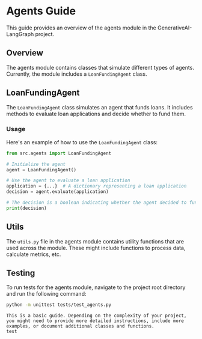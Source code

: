 # Agents Guide

This guide provides an overview of the agents module in the GenerativeAI-LangGraph project.

## Overview

The agents module contains classes that simulate different types of agents. Currently, the module includes a `LoanFundingAgent` class.

## LoanFundingAgent

The `LoanFundingAgent` class simulates an agent that funds loans. It includes methods to evaluate loan applications and decide whether to fund them.

### Usage

Here's an example of how to use the `LoanFundingAgent` class:

```python
from src.agents import LoanFundingAgent

# Initialize the agent
agent = LoanFundingAgent()

# Use the agent to evaluate a loan application
application = {...}  # A dictionary representing a loan application
decision = agent.evaluate(application)

# The decision is a boolean indicating whether the agent decided to fund the loan
print(decision)
```

## Utils

The `utils.py` file in the agents module contains utility functions that are used across the module. These might include functions to process data, calculate metrics, etc.

## Testing

To run tests for the agents module, navigate to the project root directory and run the following command:

```bash
python -m unittest tests/test_agents.py
```
```
This is a basic guide. Depending on the complexity of your project, you might need to provide more detailed instructions, include more examples, or document additional classes and functions.
test